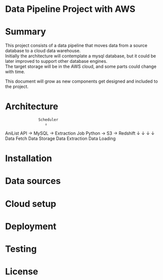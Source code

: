 # Data Pipeline Project with AWS

# Summary

This project consists of a data pipeline that moves data from a source database to a cloud data warehouse.   
Initially the architecture will contemplate a mysql database, but it could be later improved to support other database engines.   
The target storage will be in the AWS cloud, and some parts could change with time.

This document will grow as new components get designed and included to the project.

# Architecture

                   Scheduler
                      ↓
   AniList API    ->   MySQL   ->  Extraction Job Python   ->    S3    ->   Redshift
      ↓                          ↓                               ↓           ↓
   Data Fetch              Data Storage                    Data Extraction   Data Loading


# Installation

# Data sources

# Cloud setup

# Deployment

# Testing

# License